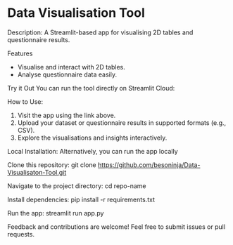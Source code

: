 # Data Visualisation Tool
Description:
A Streamlit-based app for visualising 2D tables and questionnaire results.

Features
- Visualise and interact with 2D tables.
- Analyse questionnaire data easily.

Try it Out
You can run the tool directly on Streamlit Cloud:
<Link to Streamlit page>

How to Use:
1) Visit the app using the link above.
2) Upload your dataset or questionnaire results in supported formats (e.g., CSV).
3) Explore the visualisations and insights interactively.

Local Installation:
Alternatively, you can run the app locally

Clone this repository:
git clone https://github.com/besoninja/Data-Visualisaton-Tool.git

Navigate to the project directory:
cd repo-name

Install dependencies:
pip install -r requirements.txt

Run the app:
streamlit run app.py

Feedback and contributions are welcome! Feel free to submit issues or pull requests.
